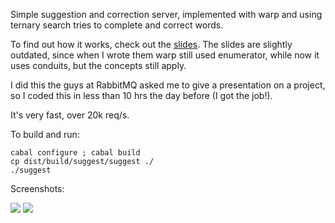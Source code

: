 Simple suggestion and correction server, implemented with warp and using
ternary search tries to complete and correct words.

To find out how it works, check out the 
[slides](https://raw.github.com/rostayob/suggest/master/slides.pdf). The slides
are slightly outdated, since when I wrote them warp still used enumerator, while
now it uses conduits, but the concepts still apply.

I did this the guys at RabbitMQ asked me to give a presentation on a project,
so I coded this in less than 10 hrs the day before (I got the job!).

It's very fast, over 20k req/s.

To build and run:

```
cabal configure ; cabal build
cp dist/build/suggest/suggest ./
./suggest
```

Screenshots:

<img src="https://raw.github.com/rostayob/suggest/master/screenshots/1.png" />
<img src="https://raw.github.com/rostayob/suggest/master/screenshots/2.png" />
